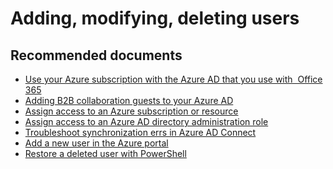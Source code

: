 <properties
	pageTitle="Adding, modifying, deleting users"
	description="Azure Active Directory case submission self help"
	service="microsoft.aad"
	resource="Microsoft_AAD_IAM"
	authors="Jeffsta-MSFT"
	displayOrder=""
	selfHelpType="generic"
	supportTopicIds="32045780"
	resourceTags=""
	productPesIds="14785"
	cloudEnvironments="public"
/>

# Adding, modifying, deleting users

## **Recommended documents**
* [Use your Azure subscription with the Azure AD that you use with  Office 365](https://docs.microsoft.com/azure/billing/billing-subscription-transfer)
* [Adding B2B collaboration guests to your Azure AD](https://docs.microsoft.com/azure/active-directory/active-directory-b2b-admin-add-users)
* [Assign access to an Azure subscription or resource](https://docs.microsoft.com/azure/active-directory/role-based-access-control-configure)
* [Assign access to an Azure AD directory administration role](https://docs.microsoft.com/azure/active-directory/active-directory-assign-admin-roles)
* [Troubleshoot synchronization errs in Azure AD Connect](https://docs.microsoft.com/azure/active-directory/connect/active-directory-aadconnect-troubleshoot-sync-errors)
* [Add a new user in the Azure portal](https://docs.microsoft.com/azure/active-directory/active-directory-users-create-azure-portal)
* [Restore a deleted user with PowerShell](https://docs.microsoft.com/powershell/msonline/v1/restore-msoluser)

